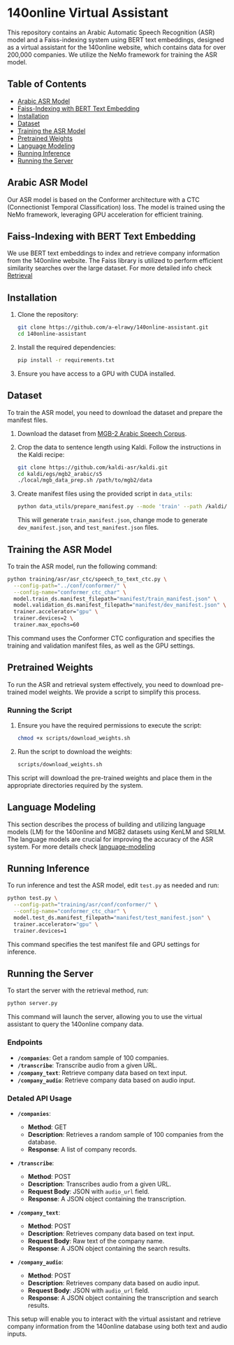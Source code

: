 # 140online Virtual Assistant 

This repository contains an Arabic Automatic Speech Recognition (ASR) model and a Faiss-indexing system using BERT text embeddings, designed as a virtual assistant for the 140online website, which contains data for over 200,000 companies. We utilize the NeMo framework for training the ASR model.

## Table of Contents
- [Arabic ASR Model](#arabic-asr-model)
- [Faiss-Indexing with BERT Text Embedding](#faiss-indexing-with-bert-text-embedding)
- [Installation](#installation)
- [Dataset](#dataset)
- [Training the ASR Model](#training-the-asr-model)
- [Pretrained Weights](#pretrained-weights)
- [Language Modeling](#language-modeling)
- [Running Inference](#running-inference)
- [Running the Server](#running-the-server)


## Arabic ASR Model
Our ASR model is based on the Conformer architecture with a CTC (Connectionist Temporal Classification) loss. The model is trained using the NeMo framework, leveraging GPU acceleration for efficient training.

## Faiss-Indexing with BERT Text Embedding
We use BERT text embeddings to index and retrieve company information from the 140online website. The Faiss library is utilized to perform efficient similarity searches over the large dataset. For more detailed info check [Retrieval](/index/README.md)

## Installation
1. Clone the repository:
    ```sh
    git clone https://github.com/a-elrawy/140online-assistant.git
    cd 140online-assistant
    ```

2. Install the required dependencies:
    ```sh
    pip install -r requirements.txt
    ```

3. Ensure you have access to a GPU with CUDA installed.

## Dataset
To train the ASR model, you need to download the dataset and prepare the manifest files.

1. Download the dataset from [MGB-2 Arabic Speech Corpus](https://arabicspeech.org/resources/mgb2).

2. Crop the data to sentence length using Kaldi. Follow the instructions in the Kaldi recipe:
    ```sh
    git clone https://github.com/kaldi-asr/kaldi.git
    cd kaldi/egs/mgb2_arabic/s5
    ./local/mgb_data_prep.sh /path/to/mgb2/data
    ```

3. Create manifest files using the provided script in `data_utils`:
    ```sh
    python data_utils/prepare_manifest.py --mode 'train' --path /kaldi/mgb2arabic/
    ```
   This will generate `train_manifest.json`, change mode to generate `dev_manifest.json`, and `test_manifest.json` files.

## Training the ASR Model
To train the ASR model, run the following command:
```sh
python training/asr/asr_ctc/speech_to_text_ctc.py \
  --config-path="../conf/conformer/" \
  --config-name="conformer_ctc_char" \
  model.train_ds.manifest_filepath="manifest/train_manifest.json" \
  model.validation_ds.manifest_filepath="manifest/dev_manifest.json" \
  trainer.accelerator="gpu" \
  trainer.devices=2 \
  trainer.max_epochs=60
```
This command uses the Conformer CTC configuration and specifies the training and validation manifest files, as well as the GPU settings.

## Pretrained Weights
To run the ASR and retrieval system effectively, you need to download pre-trained model weights. We provide a script to simplify this process.



### Running the Script

1. Ensure you have the required permissions to execute the script:
    ```sh
    chmod +x scripts/download_weights.sh
    ```

2. Run the script to download the weights:
    ```sh
    scripts/download_weights.sh
    ```

This script will download the pre-trained weights and place them in the appropriate directories required by the system.



## Language Modeling
This section describes the process of building and utilizing language models (LM) for the 140online and MGB2 datasets using KenLM and SRILM. The language models are crucial for improving the accuracy of the ASR system. For more details check [language-modeling](lm/README.md)

## Running Inference
To run inference and test the ASR model, edit `test.py` as needed and run:
```sh
python test.py \
  --config-path="training/asr/conf/conformer/" \
  --config-name="conformer_ctc_char" \
  model.test_ds.manifest_filepath="manifest/test_manifest.json" \
  trainer.accelerator="gpu" \
  trainer.devices=1
```
This command specifies the test manifest file and GPU settings for inference.


## Running the Server
To start the server with the retrieval method, run:
```sh
python server.py
```
This command will launch the server, allowing you to use the virtual assistant to query the 140online company data.

### Endpoints

- **`/companies`**: Get a random sample of 100 companies.
- **`/transcribe`**: Transcribe audio from a given URL.
- **`/company_text`**: Retrieve company data based on text input.
- **`/company_audio`**: Retrieve company data based on audio input.

### Detaled API Usage
- **`/companies`**: 
  - **Method**: GET
  - **Description**: Retrieves a random sample of 100 companies from the database.
  - **Response**: A list of company records.

- **`/transcribe`**: 
  - **Method**: POST
  - **Description**: Transcribes audio from a given URL.
  - **Request Body**: JSON with `audio_url` field.
  - **Response**: A JSON object containing the transcription.

- **`/company_text`**: 
  - **Method**: POST
  - **Description**: Retrieves company data based on text input.
  - **Request Body**: Raw text of the company name.
  - **Response**: A JSON object containing the search results.

- **`/company_audio`**: 
  - **Method**: POST
  - **Description**: Retrieves company data based on audio input.
  - **Request Body**: JSON with `audio_url` field.
  - **Response**: A JSON object containing the transcription and search results.

This setup will enable you to interact with the virtual assistant and retrieve company information from the 140online database using both text and audio inputs.